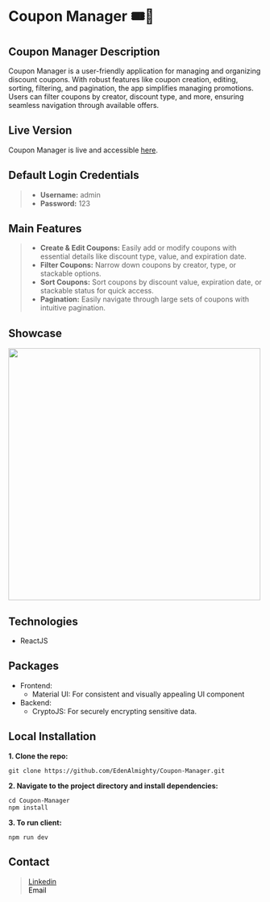 # Coupon Manager  🎟️💸
## Coupon Manager Description
Coupon Manager is a user-friendly application for managing and organizing discount coupons. With robust features like coupon creation, editing, sorting, filtering, and pagination, the app simplifies managing promotions. Users can filter coupons by creator, discount type, and more, ensuring seamless navigation through available offers.<br/>

## Live Version
Coupon Manager is live and accessible <a href="https://edenalmighty.github.io/Coupon-Manager/" target="_blank">here</a>.

## Default Login Credentials
> - **Username:** admin
> - **Password:** 123

## Main Features

> - **Create & Edit Coupons:** Easily add or modify coupons with essential details like discount type, value, and expiration date.
> - **Filter Coupons:** Narrow down coupons by creator, type, or stackable options.
> - **Sort Coupons:** Sort coupons by discount value, expiration date, or stackable status for quick access.
> - **Pagination:** Easily navigate through large sets of coupons with intuitive pagination.
## Showcase
<div>
<img src="https://res.cloudinary.com/die0jjugu/image/upload/v1732291091/Screenshot_2024-11-22_175737_izru78.png" width="500">

## Technologies
- ReactJS

## Packages
- Frontend:
  - Material UI: For consistent and visually appealing UI component
- Backend:
  - CryptoJS: For securely encrypting sensitive data.
  
## Local Installation
**1. Clone the repo:**
```
git clone https://github.com/EdenAlmighty/Coupon-Manager.git
```
**2. Navigate to the project directory and install dependencies:**
```
cd Coupon-Manager
npm install
```
**3. To run client:**
```
npm run dev
```

## Contact
> [Linkedin](https://www.linkedin.com/in/eden-gilady/)<br>
> <a href="mailto:edengilady1@gmail.com" style="vertical-align: middle; text-decoration: none; color: black;">Email</a>